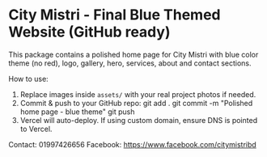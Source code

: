 # City Mistri - Final Blue Themed Website (GitHub ready)
This package contains a polished home page for City Mistri with blue color theme (no red), logo, gallery, hero, services, about and contact sections.

How to use:
1. Replace images inside `assets/` with your real project photos if needed.
2. Commit & push to your GitHub repo:
   git add .
   git commit -m "Polished home page - blue theme"
   git push
3. Vercel will auto-deploy. If using custom domain, ensure DNS is pointed to Vercel.

Contact: 01997426656
Facebook: https://www.facebook.com/citymistribd
